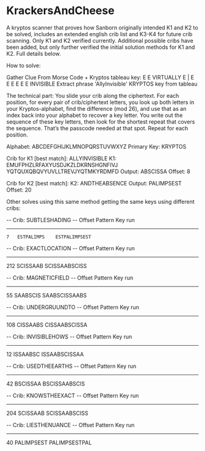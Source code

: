 # KrackersAndCheese
A kryptos scanner that proves how Sanborn originally intended K1 and K2 to be solved, includes an extended english crib list and K3-K4 for future crib scanning. Only K1 and K2 verified currently. Additional possible cribs have been added, but only further verified the initial solution methods for K1 and K2. Full details below.

How to solve:

Gather Clue From Morse Code + Kryptos tableau key:
E E VIRTUALLY E | E E E E E E INVISIBLE
Extract phrase 'AllyInvisible'
KRYPTOS key from tableau

The technical part:
You slide your crib along the ciphertext. For each position, for every pair of crib/ciphertext letters, you look up both letters in your Kryptos-alphabet, find the difference (mod 26), and use that as an index back into your alphabet to recover a key letter. You write out the sequence of these key letters, then look for the shortest repeat that covers the sequence. That’s the passcode needed at that spot. Repeat for each position.

Alphabet: ABCDEFGHIJKLMNOPQRSTUVWXYZ
Primary Key: KRYPTOS

Crib for K1 [best match]: ALLYINVISIBLE
K1: EMUFPHZLRFAXYUSDJKZLDKRNSHGNFIVJ YQTQUXQBQVYUVLLTREVJYQTMKYRDMFD
Output: ABSCISSA
Offset: 8

Crib for K2 [best match]:
K2: ANDTHEABSENCE
Output: PALIMPSEST
Offset: 20

Other solves using this same method getting the same keys using different cribs:

-- Crib: SUBTLESHADING --
Offset  Pattern        Key run
------  -------------  -------------------
    7   ESTPALIMPS    ESTPALIMPSEST

-- Crib: EXACTLOCATION --
Offset  Pattern        Key run
------  -------------  -------------------
  212   SCISSAAB      SCISSAABSCISS

-- Crib: MAGNETICFIELD --
Offset  Pattern        Key run
------  -------------  -------------------
   55   SAABSCIS      SAABSCISSAABS

-- Crib: UNDERGRUUNDTO --
Offset  Pattern        Key run
------  -------------  -------------------
  108   CISSAABS      CISSAABSCISSA
  
  -- Crib: INVISIBLEHOWS --
Offset  Pattern        Key run
------  -------------  -------------------
   12   ISSAABSC      ISSAABSCISSAA

-- Crib: USEDTHEEARTHS --
Offset  Pattern        Key run
------  -------------  -------------------
   42   BSCISSAA      BSCISSAABSCIS

-- Crib: KNOWSTHEEXACT --
Offset  Pattern        Key run
------  -------------  -------------------
  204   SCISSAAB      SCISSAABSCISS
  
-- Crib: LIESTHENUANCE --
Offset  Pattern        Key run
------  -------------  -------------------
   40   PALIMPSEST    PALIMPSESTPAL
